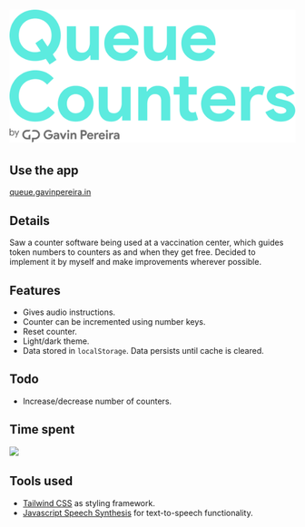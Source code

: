 # ![Queue Counters](img/wordmark.png)

## Use the app

[queue.gavinpereira.in](https://queue.gavinpereira.in)

## Details

Saw a counter software being used at a vaccination center, which guides token numbers to counters as and when they get free. Decided to implement it by myself and make improvements wherever possible.

## Features

- Gives audio instructions.
- Counter can be incremented using number keys.
- Reset counter.
- Light/dark theme.
- Data stored in `localStorage`. Data persists until cache is cleared.

## Todo

- Increase/decrease number of counters.

## Time spent

![](https://wakatime.com/badge/user/66367175-eadf-48f0-89af-d30bf9e2dc7c/project/8a1c237e-18ce-4b2d-a840-84ba9b4e1d93.svg?style=for-the-badge)

## Tools used

- [Tailwind CSS](https://tailwindcss.com/) as styling framework.
- [Javascript Speech Synthesis](https://developer.mozilla.org/en-US/docs/Web/API/Window/speechSynthesis) for text-to-speech functionality.
